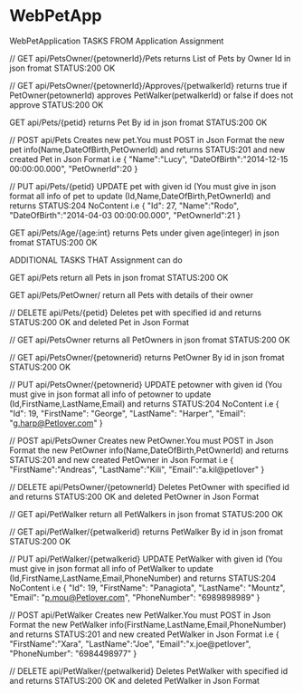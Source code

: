 # WebPetApp
WebPetApplication
TASKS FROM Application Assignment 

// GET api/PetsOwner/{petownerId}/Pets
returns List of Pets by Owner Id in json fromat STATUS:200 OK

// GET api/PetsOwner/{petownerId}/Approves/{petwalkerId}
returns true if PetOwner(petownerId) approves PetWalker(petwalkerId) or false if does not approve STATUS:200 OK

GET api/Pets/{petid}
returns Pet By id in json fromat STATUS:200 OK

// POST api/Pets
Creates new pet.You must POST in Json Format the new pet info(Name,DateOfBirth,PetOwnerId) and returns STATUS:201 and new created Pet in Json Format i.e
{
"Name":"Lucy",
"DateOfBirth":"2014-12-15 00:00:00.000",
"PetOwnerId":20
}

// PUT api/Pets/{petid}
UPDATE pet with given id (You must give in json format all info of pet to update (Id,Name,DateOfBirth,PetOwnerId) and returns STATUS:204 NoContent i.e 
{
"Id": 27,
"Name":"Rodo",
"DateOfBirth":"2014-04-03 00:00:00.000",
"PetOwnerId":21
}

GET api/Pets/Age/{age:int}
returns Pets under given age(integer) in json fromat STATUS:200 OK

ADDITIONAL TASKS THAT Assignment can do

GET api/Pets
return all Pets in json fromat STATUS:200 OK

GET api/Pets/PetOwner/
return all Pets with details of their owner

// DELETE api/Pets/{petid}
Deletes pet with specified id and returns STATUS:200 OK and deleted Pet in Json Format

// GET api/PetsOwner
returns all PetOwners in json fromat STATUS:200 OK

// GET api/PetsOwner/{petownerid}
returns PetOwner By id in json fromat STATUS:200 OK

// PUT api/PetsOwner/{petownerid}
UPDATE petowner with given id (You must give in json format all info of petowner to update (Id,FirstName,LastName,Email) and returns STATUS:204 NoContent i.e 
 {
    "Id": 19,
    "FirstName": "George",
    "LastName": "Harper",
    "Email": "g.harp@Petlover.com"
  }

// POST api/PetsOwner
Creates new PetOwner.You must POST in Json Format the new PetOwner info(Name,DateOfBirth,PetOwnerId) and returns STATUS:201 and new created PetOwner in Json Format i.e
{
"FirstName":"Andreas",
"LastName":"Kili",
"Email":"a.kil@petlover"
}

// DELETE api/PetsOwner/{petownerId}
Deletes PetOwner with specified id and returns STATUS:200 OK and deleted PetOwner in Json Format

// GET api/PetWalker
return all PetWalkers in json fromat STATUS:200 OK

// GET api/PetWalker/{petwalkerid}
returns PetWalker By id in json fromat STATUS:200 OK

// PUT api/PetWalker/{petwalkerid}
UPDATE PetWalker with given id (You must give in json format all info of PetWalker to update (Id,FirstName,LastName,Email,PhoneNumber) and returns STATUS:204 NoContent i.e 
  {
    "Id": 19,
    "FirstName": "Panagiota",
    "LastName": "Mountz",
    "Email": "p.mou@Petlover.com",
    "PhoneNumber": "6989898989"
  }
  
// POST api/PetWalker
Creates new PetWalker.You must POST in Json Format the new PetWalker info(FirstName,LastName,Email,PhoneNumber) and returns STATUS:201 and new created PetWalker in Json Format i.e
{
"FirstName":"Xara",
"LastName":"Joe",
"Email":"x.joe@petlover",
"PhoneNumber": "6984498977"
}

// DELETE api/PetWalker/{petwalkerid}
Deletes PetWalker with specified id and returns STATUS:200 OK and deleted PetWalker in Json Format
